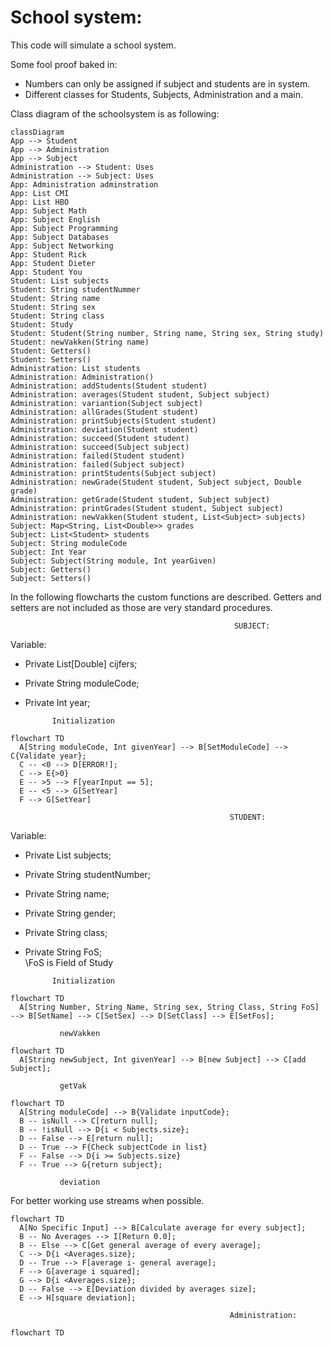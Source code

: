 # School system:

This code will simulate a school system.

Some fool proof baked in:
* Numbers can only be assigned if subject and students are in system.
* Different classes for Students, Subjects, Administration and a main.

Class diagram of the schoolsystem is as following:

```mermaid
classDiagram
App --> Student
App --> Administration
App --> Subject
Administration --> Student: Uses
Administration --> Subject: Uses
App: Administration adminstration
App: List CMI
App: List HBO
App: Subject Math
App: Subject English
App: Subject Programming
App: Subject Databases
App: Subject Networking
App: Student Rick
App: Student Dieter
App: Student You
Student: List subjects
Student: String studentNummer
Student: String name
Student: String sex
Student: String class
Student: Study
Student: Student(String number, String name, String sex, String study)
Student: newVakken(String name)
Student: Getters()
Student: Setters()
Administration: List students
Administration: Administration()
Administration: addStudents(Student student)
Administration: averages(Student student, Subject subject)
Administration: variantion(Subject subject)
Administration: allGrades(Student student)
Administration: printSubjects(Student student)
Administration: deviation(Student student)
Administration: succeed(Student student)
Administration: succeed(Subject subject)
Administration: failed(Student student)
Administration: failed(Subject subject)
Administration: printStudents(Subject subject)
Administration: newGrade(Student student, Subject subject, Double grade)
Administration: getGrade(Student student, Subject subject)
Administration: printGrades(Student student, Subject subject)
Administration: newVakken(Student student, List<Subject> subjects)
Subject: Map<String, List<Double>> grades
Subject: List<Student> students
Subject: String moduleCode
Subject: Int Year
Subject: Subject(String module, Int yearGiven)
Subject: Getters()
Subject: Setters()
```

In the following flowcharts the custom functions are described. Getters and setters are not included as those are very standard procedures.

                                                      SUBJECT:
Variable:
  * Private List[Double] cijfers;
  * Private String moduleCode;
  * Private Int year;

              Initialization
```mermaid
flowchart TD
  A[String moduleCode, Int givenYear] --> B[SetModuleCode] --> C{Validate year};
  C -- <0 --> D[ERROR!];
  C --> E{>0}
  E -- >5 --> F[yearInput == 5];
  E -- <5 --> G[SetYear]
  F --> G[SetYear]
```

                                                     STUDENT:
Variable:
  * Private List<Subject> subjects;
  * Private String studentNumber;
  * Private String name;
  * Private String gender;
  * Private String class;
  * Private String FoS;  
\\FoS is Field of Study

              Initialization
```mermaid
flowchart TD
  A[String Number, String Name, String sex, String Class, String FoS] --> B[SetName] --> C[SetSex] --> D[SetClass] --> E[SetFos];
```
               newVakken
```mermaid
flowchart TD
  A[String newSubject, Int givenYear] --> B[new Subject] --> C[add Subject];
```
  
               getVak
```mermaid
flowchart TD
  A[String moduleCode] --> B{Validate inputCode};
  B -- isNull --> C[return null];
  B -- !isNull --> D{i < Subjects.size};
  D -- False --> E[return null];
  D -- True --> F{Check subjectCode in list}
  F -- False --> D{i >= Subjects.size}
  F -- True --> G{return subject};
```

               deviation
For better working use streams when possible.
  
```mermaid
flowchart TD
  A[No Specific Input] --> B[Calculate average for every subject];
  B -- No Averages --> I[Return 0.0];
  B -- Else --> C[Get general average of every average];
  C --> D{i <Averages.size};
  D -- True --> F[average i- general average];
  F --> G[average i squared];
  G --> D{i <Averages.size};  
  D -- False --> E[Deviation divided by averages size];
  E --> H[square deviation];
```
  
                                                     Administration:
```mermaid
flowchart TD

```

